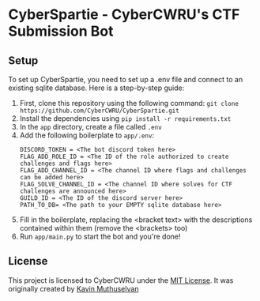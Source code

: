 # CyberSpartie - CyberCWRU's CTF Submission Bot

## Setup

To set up CyberSpartie, you need to set up a .env file and connect to an existing sqlite database. Here is a step-by-step guide:

1. First, clone this repository using the following command:
	`git clone https://github.com/CyberCWRU/CyberSpartie.git`
2. Install the dependencies using `pip install -r requirements.txt`
3. In the `app` directory, create a file called `.env`
4. Add the following boilerplate to `app/.env`:
    ```env
    DISCORD_TOKEN = <The bot discord token here>
    FLAG_ADD_ROLE_ID = <The ID of the role authorized to create challenges and flags here>
    FLAG_ADD_CHANNEL_ID = <The channel ID where flags and challenges can be added here>
    FLAG_SOLVE_CHANNEL_ID = <The channel ID where solves for CTF challenges are announced here>
    GUILD_ID = <The ID of the discord server here>
    PATH_TO_DB= <The path to your EMPTY sqlite database here>
    ```
5. Fill in the boilerplate, replacing the \<bracket text> with the descriptions contained within them (remove the \<brackets> too)
6. Run `app/main.py` to start the bot and you're done!

## License

This project is licensed to CyberCWRU under the [MIT License](LICENSE.md). It was originally created by [Kavin Muthuselvan](https://github.com/Lycanthropy3301)
